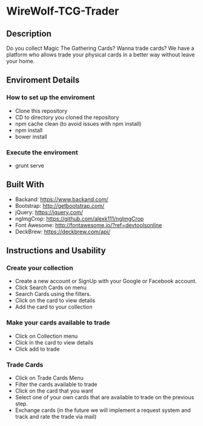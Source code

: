 # WireWolf-TCG-Trader #

## Description ##
Do you collect Magic The Gathering Cards? Wanna trade cards? We have a platform who allows trade your physical cards in a better way without leave your home.

## Enviroment Details ##

### How to set up the enviroment ###
- Clone this repository
- CD to directory you cloned the repository
- npm cache clean (to avoid issues with npm install)
- npm install
- bower install

### Execute the enviroment  ###
- grunt serve

## Built With ##
 - Backand: https://www.backand.com/
 - Bootstrap: http://getbootstrap.com/
 - jQuery: https://jquery.com/
 - ngImgCrop: https://github.com/alexk111/ngImgCrop
 - Font Awesome: http://fontawesome.io/?ref=devtoolsonline
 - DeckBrew: https://deckbrew.com/api/

## Instructions and Usability ##

### Create your collection ###
 - Create a new account or SignUp with your Google or Facebook account.
 - Click Search Cards on menu
 - Search Cards using the filters.
 - Click on the card to view details
 - Add the card to your collection

### Make your cards available to trade ###
 - Click on Collection menu
 - Click in the card to view details
 - Click add to trade

### Trade Cards ###
 - Click on Trade Cards Menu
 - Filter the cards available to trade
 - Click on the card that you want
 - Select one of your own cards that are available to trade on the previous step.
 - Exchange cards (in the future we will implement a request system and track and rate the trade via mail)

